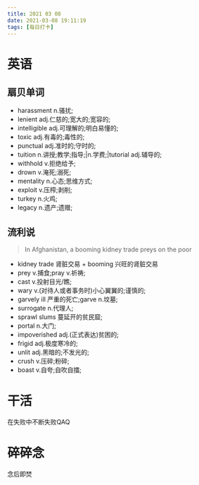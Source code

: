 ```yaml
---
title: 2021 03 08
date: 2021-03-08 19:11:19
tags: [每日打卡]
---
```

# 英语
## 扇贝单词
- harassment n.骚扰;
- lenient adj.仁慈的;宽大的;宽容的;
- intelligible adj.可理解的;明白易懂的;
- toxic adj.有毒的;毒性的;
- punctual adj.准时的;守时的;
- tuition n.讲授;教学;指导;|n.学费;|tutorial adj.辅导的;
- withhold v.拒绝给予;
- drown v.淹死;溺死;
- mentality n.心态;思维方式;
- exploit v.压榨;剥削;
- turkey n.火鸡;
- legacy n.遗产;遗赠;
## 流利说
> In Afghanistan, a booming kidney trade preys on the poor
- kidney trade 肾脏交易 + booming 兴旺的肾脏交易
- prey v.捕食;pray v.祈祷;
- cast v.投射目光/瞧;
- wary v.(对待人或者事务时)小心翼翼的;谨慎的;
- garvely ill 严重的死亡;garve n.坟墓;
- surrogate n.代理人;
- sprawl slums 蔓延开的贫民窟;
- portal n.大门;
- impoverished adj.(正式表达)贫困的;
- frigid adj.极度寒冷的;
- unlit adj.黑暗的;不发光的;
- crush v.压碎;粉碎;
- boast v.自夸;自吹自擂;
# 干活
在失败中不断失败QAQ
# 碎碎念
念后即焚